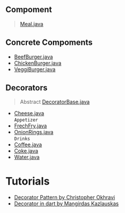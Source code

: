 ## Compoment
> [Meal.java](./src/meal/Meal.java)

## Concrete Compoments
- [BeefBurger.java](./src/burger/BeefBurger.java)  
- [ChickenBurger.java](./src/burger/ChikenBurger.java)  
- [VeggiBurger.java](./src/burger/VeggiBurger.java)

## Decorators
> Abstract [DecoratorBase.java](./src/decorator/DecoratorBase.java)
- [Cheese.java](./src/decorator/Cheese.java)  
```Appetizer```  
- [FrechFry.java](./src/decorator/appetizer/FrenchFry.java)  
- [OnionRings.java](./src/decorator/appetizer/OnionRings.java)  
```Drinks```  
- [Coffee.java](./src/decorator/drinks/Coffee.java)  
- [Coke.java](./src/decorator/drinks/Coke.java)  
- [Water.java](./src/decorator/drinks/Water.java) 

# Tutorials
- [Decorator Pattern by Christopher Okhravi](https://www.youtube.com/watch?v=GCraGHx6gso)
- [Decorator in dart by Mangirdas Kazlauskas](https://medium.com/flutter-community/flutter-design-patterns-16-decorator-bf0dd711f093)